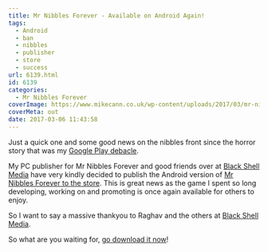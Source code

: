 ```yaml
---
title: Mr Nibbles Forever - Available on Android Again!
tags:
  - Android
  - ban
  - nibbles
  - publisher
  - store
  - success
url: 6139.html
id: 6139
categories:
  - Mr Nibbles Forever
coverImage: https://www.mikecann.co.uk/wp-content/uploads/2017/03/mr-nibbles-forever-availabe-on-android-again-header.jpg
coverMeta: out
date: 2017-03-06 11:43:58
---
```


Just a quick one and some good news on the nibbles front since the horror story that was my [Google Play debacle](https://www.mikecann.co.uk/misc/why-i-probably-wont-be-making-another-mobile-game-ever-again/).

My PC publisher for Mr Nibbles Forever and good friends over at [Black Shell Media](https://blackshellmedia.com/) have very kindly decided to publish the Android version of [Mr Nibbles Forever to the store](https://play.google.com/store/apps/details?id=com.blackshellmedia.mrnibblesforever). This is great news as the game I spent so long developing, working on and promoting is once again available for others to enjoy.

<!-- more -->

So I want to say a massive thankyou to Raghav and the others at [Black Shell Media](https://blackshellmedia.com/).

So what are you waiting for, [go download it now](https://play.google.com/store/apps/details?id=com.blackshellmedia.mrnibblesforever)!
